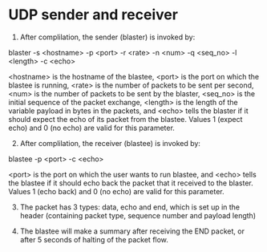 # UDP sender and receiver

1. After complilation, the sender (blaster) is invoked by:

  blaster -s \<hostname\> -p \<port\> -r \<rate\> -n \<num\> -q \<seq_no\> -l \<length\> -c \<echo\>
  
\<hostname\> is the hostname of the blastee,
\<port\> is the port on which the blastee is running,
\<rate\> is the number of packets to be sent per second,
\<num\> is the number of packets to be sent by the blaster,
\<seq_no\> is the initial sequence of the packet exchange,
\<length\> is the length of the variable payload in bytes in the packets, and
\<echo\> tells the blaster if it should expect the echo of its packet from the blastee. Values 1 (expect echo) and 0 (no echo) are valid for this parameter. 

2. After complilation, the receiver (blastee) is invoked by:

  blastee -p \<port\> -c \<echo\>
  
\<port\> is the port on which the user wants to run blastee, and
\<echo\> tells the blastee if it should echo back the packet that it received to the blaster. Values 1 (echo back) and 0 (no echo) are valid for this parameter.

3. The packet has 3 types: data, echo and end, which is set up in the header (containing packet type, sequence number and payload length)

4. The blastee will make a summary after receiving the END packet, or after 5 seconds of halting of the packet flow.
